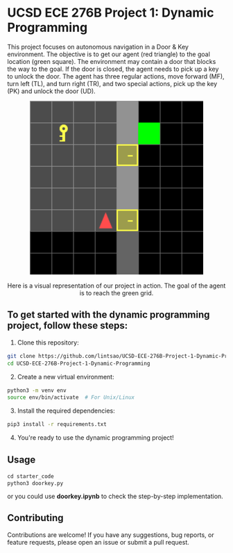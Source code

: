 # UCSD ECE 276B Project 1: Dynamic Programming

This project focuses on autonomous navigation in a Door & Key environment. The objective is to get our agent (red triangle) to the goal location (green square). The environment may contain a door that blocks the way to the goal. If the door is closed, the agent needs to pick up a key to unlock the door. The agent has three regular actions, move forward (MF), turn left (TL), and turn right (TR), and two special actions, pick up the key (PK) and unlock the door (UD). 

<p align="center">
  <img src="https://github.com/lintsao/UCSD-ECE-276B-Project-1-Dynamic-Programming/blob/master/starter_code/gif/DoorKey-8x8-4.gif?raw=true" alt="Project Image" width="400">
<p align="center">Here is a visual representation of our project in action. The goal of the agent is to reach the green grid. </p>

## To get started with the dynamic programming project, follow these steps:

1. Clone this repository:
  ```bash
  git clone https://github.com/lintsao/UCSD-ECE-276B-Project-1-Dynamic-Programming.git
  cd UCSD-ECE-276B-Project-1-Dynamic-Programming
  ```

2. Create a new virtual environment:
  ```bash
  python3 -m venv env
  source env/bin/activate  # For Unix/Linux
  ```

3. Install the required dependencies:
  ```bash
  pip3 install -r requirements.txt
  ```

4. You're ready to use the dynamic programming project!

## Usage

```
cd starter_code
python3 doorkey.py
```

or you could use **doorkey.ipynb** to check the step-by-step implementation.
## Contributing
Contributions are welcome! If you have any suggestions, bug reports, or feature requests, please open an issue or submit a pull request.
